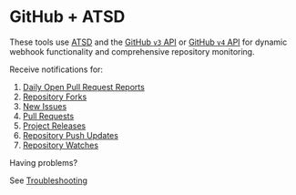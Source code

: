 # GitHub + ATSD

These tools use [ATSD](https://axibase.com/docs/atsd/) and the [GitHub `v3` API](https://developer.github.com/v3/?) or [GitHub `v4` API](https://developer.github.com/v4/?) for dynamic webhook functionality and comprehensive repository monitoring.

Receive notifications for:

1. [Daily Open Pull Request Reports](pr-report.md)
1. [Repository Forks](fork-notifications.md)
1. [New Issues](issue-notification.md)
1. [Pull Requests](pr-notifications.md)
1. [Project Releases](project-release-notification.md)
1. [Repository Push Updates](push-notification.md)
1. [Repository Watches](watch-notification.md)

Having problems?

See [Troubleshooting](troubleshooting.md)